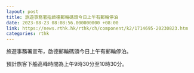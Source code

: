 ```yaml
---
layout: post
title: 旅遊事務署指啟德郵輪碼頭今日上午有郵輪停泊
date: 2023-08-23 08:08:56.000000000 +08:00
link: https://news.rthk.hk/rthk/ch/component/k2/1714695-20230823.htm
categories: rthk
---
```


旅遊事務署宣布，啟德郵輪碼頭今日上午有郵輪停泊。

預計旅客下船高峰時間為上午9時30分至10時30分。
